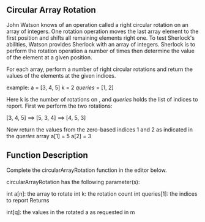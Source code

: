 ## Circular Array Rotation

John Watson knows of an operation called a right circular rotation on an array of integers. One rotation operation moves the last array element to the first position and shifts all remaining elements right one. To test Sherlock's abilities, Watson provides Sherlock with an array of integers. Sherlock is to perform the rotation operation a number of times then determine the value of the element at a given position.

For each array, perform a number of right circular rotations and return the values of the elements at the given indices.

example: 
a = [3, 4, 5]
k = 2
*queries* = [1, 2]

Here k is the number of rotations on , and *queries* holds the list of indices to report. First we perform the two rotations:

[3, 4, 5] ==> [5, 3, 4] ==> [4, 5, 3]

Now return the values from the zero-based indices 1 and 2 as indicated in the *queries* array
a[1] = 5
a[2] = 3

## Function Description

Complete the circularArrayRotation function in the editor below.

circularArrayRotation has the following parameter(s):

int a[n]: the array to rotate
int k: the rotation count
int queries[1]: the indices to report
Returns

int[q]: the values in the rotated a as requested in m